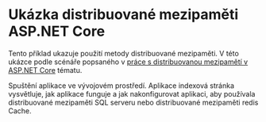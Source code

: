 # <a name="aspnet-core-distributed-cache-sample"></a>Ukázka distribuované mezipaměti ASP.NET Core

Tento příklad ukazuje použití metody distribuované mezipaměti. V této ukázce podle scénáře popsaného v [práce s distribuovanou mezipamětí v ASP.NET Core](https://docs.microsoft.com/aspnet/core/performance/caching/distributed) tématu.

Spuštění aplikace ve vývojovém prostředí. Aplikace indexová stránka vysvětluje, jak aplikace funguje a jak nakonfigurovat aplikaci, aby používala distribuované mezipaměti SQL serveru nebo distribuované mezipaměti redis Cache.

